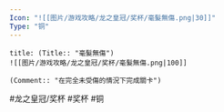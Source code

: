 ```yaml
---
Icon: "![[图片/游戏攻略/龙之皇冠/奖杯/毫髮無傷.png|30]]"
Type: "铜"
---
```

```ad-common-bronze-trophy
title: (Title:: "毫髮無傷")
![[图片/游戏攻略/龙之皇冠/奖杯/毫髮無傷.png|100]]

(Comment:: "在完全未受傷的情況下完成關卡")
```

#龙之皇冠/奖杯 #奖杯 #铜
